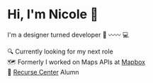# Hi, I'm Nicole 👋

I'm a designer turned developer 🎨 〰️〰️ 💻

🔍  Currently looking for my next role  
🗺️  Formerly I worked on Maps APIs at [Mapbox](https://github.com/mapbox)  
🐙  [Recurse Center](https://github.com/recursecenter) Alumn  
